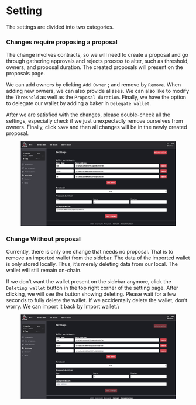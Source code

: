 # Setting

The settings are divided into two categories.

### Changes require proposing a proposal <a href="#31c1b944-1549-4a9b-a8b7-f2e6c8ce23a8" id="31c1b944-1549-4a9b-a8b7-f2e6c8ce23a8"></a>

The change involves contracts, so we will need to create a proposal and go through gathering approvals and rejects process to alter, such as threshold, owners, and proposal duration. The created proposals will present on the proposals page.

We can add owners by clicking `Add Owner` ; and remove by `Remove`. When adding new owners, we can also provide aliases. We can also like to modify the `Threshold` as well as the `Proposal duration`. Finally, we have the option to delegate our wallet by adding a baker in `Delegate wallet`.

After we are satisfied with the changes, please double-check all the settings, especially check if we just unexpectedly remove ourselves from owners. Finally, click `Save` and then all changes will be in the newly created proposal.

<figure><img src="../assets/image (5).png" alt=""><figcaption></figcaption></figure>

### Change Without proposal <a href="#b0d2a202-5932-43e1-bc96-b6b4e5087028" id="b0d2a202-5932-43e1-bc96-b6b4e5087028"></a>

Currently, there is only one change that needs no proposal. That is to remove an imported wallet from the sidebar. The data of the imported wallet is only stored locally. Thus, it’s merely deleting data from our local. The wallet will still remain on-chain.

If we don’t want the wallet present on the sidebar anymore, click the `Deleting wallet` button in the top right corner of the setting page. After clicking, we will see the button showing deleting. Please wait for a few seconds to fully delete the wallet. If we accidentally delete the wallet, don’t worry. We can import it back by Import wallet.\


<figure><img src="../assets/image (47).png" alt=""><figcaption></figcaption></figure>
